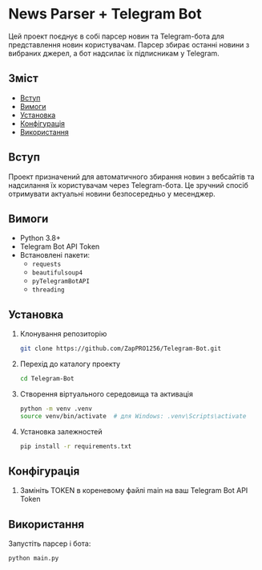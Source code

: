# News Parser + Telegram Bot

Цей проект поєднує в собі парсер новин та Telegram-бота для представлення новин користувачам. Парсер збирає останні новини з вибраних джерел, а бот надсилає їх підписникам у Telegram.

## Зміст

- [Вступ](#вступ)
- [Вимоги](#вимоги)
- [Установка](#установка)
- [Конфігурація](#конфігурація)
- [Використання](#використання)

## Вступ

Проект призначений для автоматичного збирання новин з вебсайтів та надсилання їх користувачам через Telegram-бота. Це зручний спосіб отримувати актуальні новини безпосередньо у месенджер.

## Вимоги

- Python 3.8+
- Telegram Bot API Token
- Встановлені пакети:
  - `requests`
  - `beautifulsoup4`
  - `pyTelegramBotAPI`
  - `threading`

## Установка

1. Клонування репозиторію

    ```bash
    git clone https://github.com/ZapPRO1256/Telegram-Bot.git
    ```

2. Перехід до каталогу проекту

    ```bash
    cd Telegram-Bot
    ```

3. Створення віртуального середовища та активація

    ```bash
    python -m venv .venv
    source venv/bin/activate  # для Windows: .venv\Scripts\activate
    ```

4. Установка залежностей

    ```bash
    pip install -r requirements.txt
    ```

## Конфігурація

1. Замініть TOKEN в кореневому файлі main на ваш Telegram Bot API Token

## Використання

Запустіть парсер і бота:

```bash
python main.py

